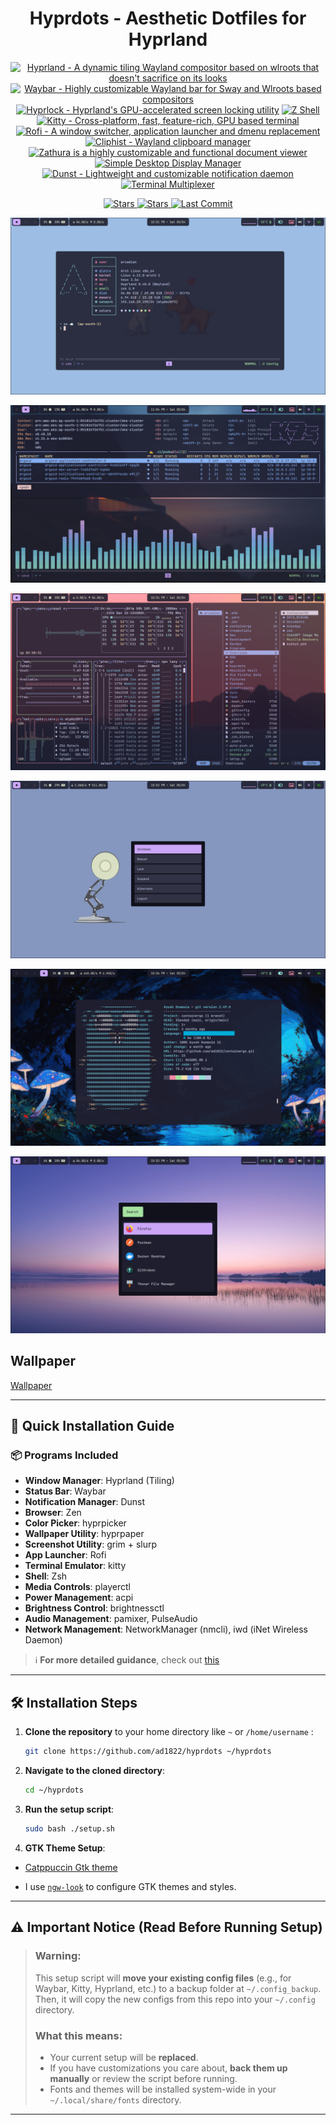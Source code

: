 <h1 align="center">Hyprdots - Aesthetic Dotfiles for Hyprland</h1>

<p align="center">
  <a href="https://hyprland.org/"><img src="https://img.shields.io/badge/Hyprland-abd6fd?style=for-the-badge" alt="Hyprland - A dynamic tiling Wayland compositor based on wlroots that doesn't sacrifice on its looks" /></a>
  <a href="https://github.com/Alexays/Waybar"><img src="https://img.shields.io/badge/Waybar-cdd6f4?style=for-the-badge" alt="Waybar - Highly customizable Wayland bar for Sway and Wlroots based compositors" /></a>
  <a href="https://github.com/hyprwm/hyprlock"><img src="https://img.shields.io/badge/Hyprlock-89dceb?style=for-the-badge" alt="Hyprlock - Hyprland's GPU-accelerated screen locking utility" /></a>
  <a href="https://www.gnu.org/software/bash/manual/zsh.html"><img src="https://img.shields.io/badge/zsh-f2cdcd?style=for-the-badge" alt="Z Shell" /></a>
  <a href="https://github.com/kovidgoyal/kitty"><img src="https://img.shields.io/badge/Kitty-cba6f7?style=for-the-badge" alt="Kitty - Cross-platform, fast, feature-rich, GPU based terminal" /></a>
  <a href="https://github.com/lbonn/rofi"><img src="https://img.shields.io/badge/Rofi-fab387?style=for-the-badge" alt="Rofi - A window switcher, application launcher and dmenu replacement" /></a>
  <a href="https://github.com/sentriz/cliphist"><img src="https://img.shields.io/badge/Cliphist-cdd6f4?style=for-the-badge" alt="Cliphist - Wayland clipboard manager" /></a>
  <a href="https://github.com/pwmt/zathura"><img src="https://img.shields.io/badge/Zathura-94e2d5?style=for-the-badge" alt="Zathura is a highly customizable and functional document viewer" /></a>
  <a href="https://github.com/sddm/sddm"><img src="https://img.shields.io/badge/Sddm-a6e3a1?style=for-the-badge" alt="Simple Desktop Display Manager" /></a>
  <a href="https://github.com/dunst-project/dunst"><img src="https://img.shields.io/badge/Dunst-fab387?style=for-the-badge" alt="Dunst - Lightweight and customizable notification daemon" /></a>
  <a href="https://github.com/tmux/tmux/"><img src="https://img.shields.io/badge/Tmux-a6e3a1?style=for-the-badge" alt="Terminal Multiplexer" /></a>
</p>

<p align="center">
  <a href="https://github.com/ad1822/hyprdots/stars">
    <img src="https://img.shields.io/github/stars/ad1822/hyprdots?style=for-the-badge" alt="Stars">
  </a>
  <a href="https://github.com/ad1822/hyprdots/forks">
    <img src="https://img.shields.io/github/forks/ad1822/hyprdots?style=for-the-badge" alt="Stars">
  </a>
  <!-- <a href="https://github.com/ad1822/hyprdots/network/members">
    <img src="https://img.shields.io/github/forks/your-username/hyprdots?style=for-the-badge" alt="Forks">
  </a> -->
  <a href="https://github.com/your-username/hyprdots/commits/main">
    <img src="https://img.shields.io/github/last-commit/ad1822/hyprdots?style=for-the-badge" alt="Last Commit">
  </a>
</p>

<!-- ##### Home: -->

![home](Assets/main.png)

<!-- ##### K9s and Cava: -->

![powermenu](Assets/k9s_cava.png)

<!-- ##### Yazi and Btop: -->

![btop](Assets/btop.png)

<!-- ##### Powermenu: -->

![powermenu](Assets/powermenu.png)

<!-- ##### GoLang Showcase : -->

![powermenu](Assets/go_2.png)

<!-- ##### Launcher: -->

![launcher](Assets/launcher.png)

## Wallpaper

[Wallpaper](https://drive.google.com/drive/folders/1Eog40yvrTshjDLVIETVncBKcDsvPLMIX?usp=sharing)

---

## 🚀 Quick Installation Guide

### 📦 Programs Included

- **Window Manager**: Hyprland (Tiling)
- **Status Bar**: Waybar
- **Notification Manager**: Dunst
- **Browser**: Zen
- **Color Picker**: hyprpicker
- **Wallpaper Utility**: hyprpaper
- **Screenshot Utility**: grim + slurp
- **App Launcher**: Rofi
- **Terminal Emulator**: kitty
- **Shell**: Zsh
- **Media Controls**: playerctl
- **Power Management**: acpi
- **Brightness Control**: brightnessctl
- **Audio Management**: pamixer, PulseAudio
- **Network Management**: NetworkManager (nmcli), iwd (iNet Wireless Daemon)

> ℹ️ **For more detailed guidance**, check out [this](./Resources.md)

---

## 🛠️ Installation Steps

1. **Clone the repository** to your home directory like `~` or `/home/username` :

   ```sh
   git clone https://github.com/ad1822/hyprdots ~/hyprdots
   ```

2. **Navigate to the cloned directory**:

   ```sh
   cd ~/hyprdots
   ```

3. **Run the setup script**:

   ```sh
   sudo bash ./setup.sh
   ```

4. **GTK Theme Setup**:

- [Catppuccin Gtk theme](https://github.com/catppuccin/gtk/releases)

- I use [`ngw-look`](https://github.com/nwg-piotr/nwg-look) to configure GTK themes and styles.

---

## ⚠️ Important Notice (Read Before Running Setup)

> ### **Warning:**
>
> This setup script will **move your existing config files** (e.g., for Waybar, Kitty, Hyprland, etc.) to a backup folder at `~/.config_backup`. Then, it will copy the new configs from this repo into your `~/.config` directory.
>
> ### What this means:
>
> - Your current setup will be **replaced**.
> - If you have customizations you care about, **back them up manually** or review the script before running.
> - Fonts and themes will be installed system-wide in your `~/.local/share/fonts` directory.

---
